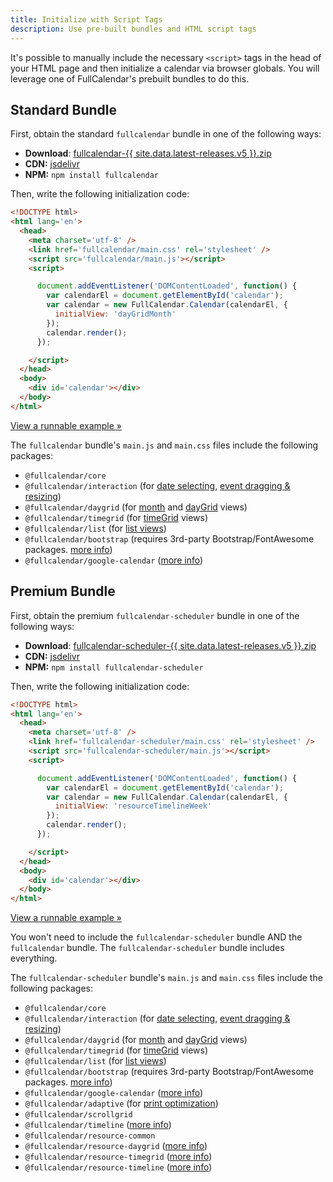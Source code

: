 ```yaml
---
title: Initialize with Script Tags
description: Use pre-built bundles and HTML script tags
---
```


It's possible to manually include the necessary `<script>` tags in the head of your HTML page and then initialize a calendar via browser globals. You will leverage one of FullCalendar's prebuilt bundles to do this.


## Standard Bundle

First, obtain the standard `fullcalendar` bundle in one of the following ways:

- **Download**: <a href='{{ site.fullcalendar_repo }}/releases/download/v{{ site.data.latest-releases.v5 }}/fullcalendar-{{ site.data.latest-releases.v5 }}.zip'>fullcalendar-{{ site.data.latest-releases.v5 }}.zip</a>
- **CDN:** [jsdelivr](https://www.jsdelivr.com/package/npm/fullcalendar)
- **NPM:** `npm install fullcalendar`

Then, write the following initialization code:

```html
<!DOCTYPE html>
<html lang='en'>
  <head>
    <meta charset='utf-8' />
    <link href='fullcalendar/main.css' rel='stylesheet' />
    <script src='fullcalendar/main.js'></script>
    <script>

      document.addEventListener('DOMContentLoaded', function() {
        var calendarEl = document.getElementById('calendar');
        var calendar = new FullCalendar.Calendar(calendarEl, {
          initialView: 'dayGridMonth'
        });
        calendar.render();
      });

    </script>
  </head>
  <body>
    <div id='calendar'></div>
  </body>
</html>
```

[View a runnable example &raquo;](initialize-globals-demo)

The `fullcalendar` bundle's `main.js` and `main.css` files include the following packages:

- `@fullcalendar/core`
- `@fullcalendar/interaction` (for [date selecting](date-clicking-selecting), [event dragging & resizing](event-dragging-resizing))
- `@fullcalendar/daygrid` (for [month](month-view) and [dayGrid](daygrid-view) views)
- `@fullcalendar/timegrid` (for [timeGrid](timegrid-view) views)
- `@fullcalendar/list` (for [list views](list-view))
- `@fullcalendar/bootstrap` (requires 3rd-party Bootstrap/FontAwesome packages. [more info](bootstrap-theme))
- `@fullcalendar/google-calendar` ([more info](google-calendar))


## Premium Bundle

First, obtain the premium `fullcalendar-scheduler` bundle in one of the following ways:

- **Download**: <a href='{{ site.fullcalendar_scheduler_repo }}/releases/download/v{{ site.data.latest-releases.v5 }}/fullcalendar-scheduler-{{ site.data.latest-releases.v5 }}.zip'>fullcalendar-scheduler-{{ site.data.latest-releases.v5 }}.zip</a>
- **CDN:** [jsdelivr](https://www.jsdelivr.com/package/npm/fullcalendar-scheduler)
- **NPM:** `npm install fullcalendar-scheduler`

Then, write the following initialization code:

```html
<!DOCTYPE html>
<html lang='en'>
  <head>
    <meta charset='utf-8' />
    <link href='fullcalendar-scheduler/main.css' rel='stylesheet' />
    <script src='fullcalendar-scheduler/main.js'></script>
    <script>

      document.addEventListener('DOMContentLoaded', function() {
        var calendarEl = document.getElementById('calendar');
        var calendar = new FullCalendar.Calendar(calendarEl, {
          initialView: 'resourceTimelineWeek'
        });
        calendar.render();
      });

    </script>
  </head>
  <body>
    <div id='calendar'></div>
  </body>
</html>
```

[View a runnable example &raquo;](timeline-standard-view-demo)

You won't need to include the `fullcalendar-scheduler` bundle AND the `fullcalendar` bundle. The `fullcalendar-scheduler` bundle includes everything.

The `fullcalendar-scheduler` bundle's `main.js` and `main.css` files include the following packages:

- `@fullcalendar/core`
- `@fullcalendar/interaction` (for [date selecting](date-clicking-selecting), [event dragging & resizing](event-dragging-resizing))
- `@fullcalendar/daygrid` (for [month](month-view) and [dayGrid](daygrid-view) views)
- `@fullcalendar/timegrid` (for [timeGrid](timegrid-view) views)
- `@fullcalendar/list` (for [list views](list-view))
- `@fullcalendar/bootstrap` (requires 3rd-party Bootstrap/FontAwesome packages. [more info](bootstrap-theme))
- `@fullcalendar/google-calendar` ([more info](google-calendar))
- `@fullcalendar/adaptive` (for [print optimization](print))
- `@fullcalendar/scrollgrid`
- `@fullcalendar/timeline` ([more info](timeline-view-no-resources))
- `@fullcalendar/resource-common`
- `@fullcalendar/resource-daygrid` ([more info](resource-daygrid-view))
- `@fullcalendar/resource-timegrid` ([more info](vertical-resource-view))
- `@fullcalendar/resource-timeline` ([more info](timeline-view))
